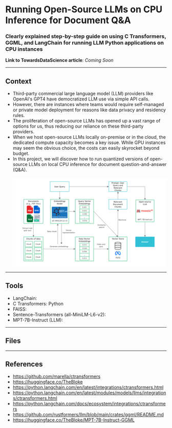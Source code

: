 # Running Open-Source LLMs on CPU Inference for Document Q&A

### Clearly explained step-by-step guide on using C Transformers, GGML, and LangChain for running LLM Python applications on CPU instances

**Link to TowardsDataScience article**: *Coming Soon*
___
## Context
- Third-party commercial large language model (LLM) providers like OpenAI's GPT4 have democratized LLM use via simple API calls. 
- However, there are instances where teams would require self-managed or private model deployment for reasons like data privacy and residency rules.
- The proliferation of open-source LLMs has opened up a vast range of options for us, thus reducing our reliance on these third-party providers. 
- When we host open-source LLMs locally on-premise or in the cloud, the dedicated compute capacity becomes a key issue. While GPU instances may seem the obvious choice, the costs can easily skyrocket beyond budget.
- In this project, we will discover how to run quantized versions of open-source LLMs on local CPU inference for document question-and-answer (Q&A).
<br><br>
![Alt text](assets/document_qa_flowchart.png)

___
## Tools
- LangChain: 
- C Transformers: Python
- FAISS:
- Sentence-Transformers (all-MiniLM-L6-v2): 
- MPT-7B-Instruct (LLM): 

___
## Files

___

## References
- https://github.com/marella/ctransformers
- https://huggingface.co/TheBloke
- https://python.langchain.com/en/latest/integrations/ctransformers.html
- https://python.langchain.com/en/latest/modules/models/llms/integrations/ctransformers.html
- https://python.langchain.com/docs/ecosystem/integrations/ctransformers
- https://github.com/rustformers/llm/blob/main/crates/ggml/README.md
- https://huggingface.co/TheBloke/MPT-7B-Instruct-GGML
